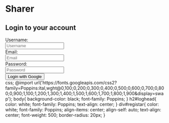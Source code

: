 # Sharer
<!DOCTYPE html>
<html lang="en">
<head>
    <meta charset="UTF-8">
    <meta name="viewport" content="width=device-width, initial-scale=1.0">
    <title>Sharer</title>
</head>
<body>
<div class="container" id="registar">      
<h2 id="loghead"> Login to your account </h2>
<label for="in1">Username:</label><br>
<input placeholder="Username" id="in1"><br>
<label for="in2">Email:</label><br>
<input placeholder="Email" id="in2"><br>
<label for="in3">Password:</label><br>
<input placeholder="Password" id="in3"><br>
<div class="logo">
<button> Login with Google</button>
</div>
</div>
<link rel="stylesheet" href="welcome.css">    
</body>
</html>
css;
@import url('https://fonts.googleapis.com/css2?family=Poppins:ital,wght@0,100;0,200;0,300;0,400;0,500;0,600;0,700;0,800;0,900;1,100;1,200;1,300;1,400;1,500;1,600;1,700;1,800;1,900&display=swap');
body{
    background-color: black;   
    font-family: Poppins;
}
h2#loghead{
 color: white; 
 font-family: Poppins;
 text-align: center;  
}
div#registar{
 color: white;
 font-family: Poppins;
 align-items: center;
 align-self: auto;
 text-align: center;
 font-weight: 500;
 border-radius: 20px;   
}
